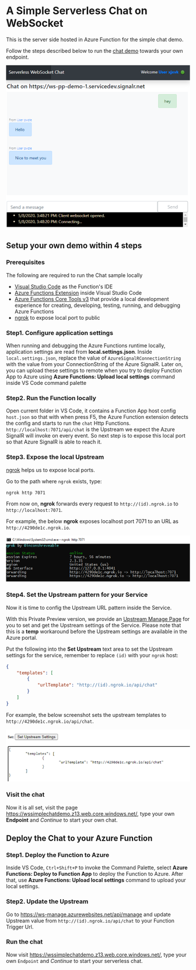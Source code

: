 # A Simple Serverless Chat on WebSocket
This is the server side hosted in Azure Function for the simple chat demo.

Follow the steps described below to run the [chat demo](https://wssimplechatdemo.z13.web.core.windows.net/) towards your own endpoint.

![Sample run](./images/sample_run.png)

## Setup your own demo within 4 steps

### Prerequisites
The following are required to run the Chat sample locally
* [Visual Studio Code](https://code.visualstudio.com/) as the Function's IDE
* [Azure Functions Extension](https://marketplace.visualstudio.com/items?itemName=ms-azuretools.vscode-azurefunctions) inside Visual Studio Code
* [Azure Functions Core Tools v3](https://github.com/Azure/azure-functions-core-tools#installing) that provide a local development experience for creating, developing, testing, running, and debugging Azure Functions
* [ngrok](https://ngrok.com/) to expose local port to public

### Step1. Configure application settings
When running and debugging the Azure Functions runtime locally, application settings are read from **local.settings.json**. Inside `local.settings.json`, replace the value of `AzureSignalRConnectionString` with the value from your ConnectionString of the Azure SignalR. Later on, you can upload these settings to remote when you try to deploy Function App to Azure using **Azure Functions: Upload local settings** command inside VS Code command palette

### Step2. Run the Function locally
Open current folder in VS Code, it contains a Function App host config `host.json` so that with when press F5, the Azure Function extension detects the config and starts to run the `chat` Http Functions. `http://localhost:7071/api/chat` is the Upstream we expect the Azure SignalR will invoke on every event. So next step is to expose this local port so that Azure SignalR is able to reach it. 

### Step3. Expose the local Upstream

[ngrok](https://ngrok.com/) helps us to expose local ports.

Go to the path where `ngrok` exists, type:
```
ngrok http 7071
```

From now on, **ngrok** forwards every request to `http://(id).ngrok.io` to `http://localhost:7071`. 

For example, the below **ngrok** exposes localhost port 7071 to an URL as `http://4290de1c.ngrok.io`.

![ngrok](./images/sample_set_ngrok.png)

### Step4. Set the Upstream pattern for your Service
Now it is time to config the Upstream URL pattern inside the Service.

With this Private Preview version, we provide an [Upstream Manage Page](https://ws-manage.azurewebsites.net/api/manage) for you to set and get the Upstream settings of the Service. Please note that this is a **temp** workaround before the Upstream settings are available in the Azure portal.

Put the following into the **Set Upstream** text area to set the Upstream settings for the service, remember to replace `(id)` with your `ngrok` host:

```json
{
    "templates": [
        {
            "urlTemplate": "http://(id).ngrok.io/api/chat"
        }
    ]
}
```
For example, the below screenshot sets the upstream templates to `http://4290de1c.ngrok.io/api/chat`.

![ngrok](./images/sample_set_upstream.png)

### Visit the chat
Now it is all set, visit the page https://wssimplechatdemo.z13.web.core.windows.net/, type your own **Endpoint** and *Continue* to start your own chat.

## Deploy the Chat to your Azure Function

### Step1. Deploy the Function to Azure
Inside VS Code, `Ctrl+Shift+P` to invoke the Command Palette, select **Azure Functions: Deploy to Function App** to deploy the Function to Azure. After that, use **Azure Functions: Upload local settings** command to upload your local settings.

### Step2. Update the Upstream
Go to https://ws-manage.azurewebsites.net/api/manage and update Upstream value from `http://(id).ngrok.io/api/chat` to your Function Trigger Url.

### Run the chat
Now visit https://wssimplechatdemo.z13.web.core.windows.net/, type your own `Endpoint` and *Continue* to start your serverless chat.